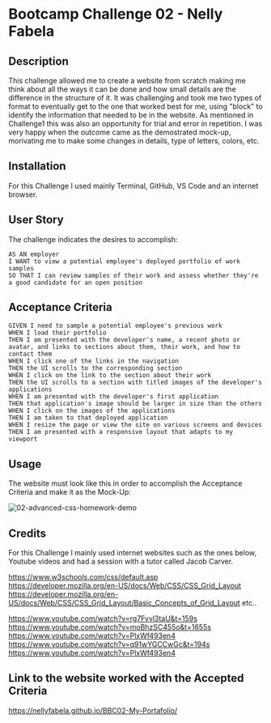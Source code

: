 # Bootcamp Challenge 02 - Nelly Fabela

## Description

This challenge allowed me to create a website from scratch making me think about all the ways it can be done and how small details are the difference in the structure of it. It was challenging and took me two types of format to eventually get to the one that worked best for me, using "block" to identify the information that needed to be in the website. As mentioned in Challenge1 this was also an opportunity for trial and error in repetition. I was very happy when the outcome came as the demostrated mock-up, morivating me to make some changes in details, type of letters, colors, etc. 

## Installation

For this Challenge I used mainly Terminal, GitHub, VS Code and an internet browser. 

## User Story

The challenge indicates the desires to accomplish:
```
AS AN employer
I WANT to view a potential employee's deployed portfolio of work samples
SO THAT I can review samples of their work and assess whether they're a good candidate for an open position
```

## Acceptance Criteria

```
GIVEN I need to sample a potential employee's previous work
WHEN I load their portfolio
THEN I am presented with the developer's name, a recent photo or avatar, and links to sections about them, their work, and how to contact them
WHEN I click one of the links in the navigation
THEN the UI scrolls to the corresponding section
WHEN I click on the link to the section about their work
THEN the UI scrolls to a section with titled images of the developer's applications
WHEN I am presented with the developer's first application
THEN that application's image should be larger in size than the others
WHEN I click on the images of the applications
THEN I am taken to that deployed application
WHEN I resize the page or view the site on various screens and devices
THEN I am presented with a responsive layout that adapts to my viewport
```

## Usage

The website must look like this in order to accomplish the Acceptance Criteria and make it as the Mock-Up:

![02-advanced-css-homework-demo](https://user-images.githubusercontent.com/126216168/225479080-82955596-89fd-4c2d-8919-c039a32e1629.gif)



## Credits

For this Challenge I mainly used internet websites such as the ones below, Youtube videos and had a session with a tutor called Jacob Carver. 

https://www.w3schools.com/css/default.asp
https://developer.mozilla.org/en-US/docs/Web/CSS/CSS_Grid_Layout
https://developer.mozilla.org/en-US/docs/Web/CSS/CSS_Grid_Layout/Basic_Concepts_of_Grid_Layout
etc..

https://www.youtube.com/watch?v=rg7Fvvl3taU&t=159s
https://www.youtube.com/watch?v=moBhzSC455o&t=1655s
https://www.youtube.com/watch?v=PlxWf493en4
https://www.youtube.com/watch?v=q91wYGCCwGc&t=194s
https://www.youtube.com/watch?v=PlxWf493en4


## Link to the website worked with the Accepted Criteria

https://nellyfabela.github.io/BBC02-My-Portafolio/

